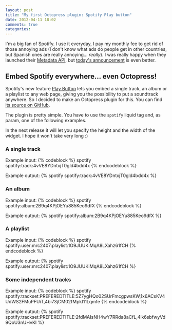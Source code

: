 ```yaml
---
layout: post
title: "My first Octopress plugin: Spotify Play button"
date: 2012-04-11 18:02
comments: true
categories: 
---
```


I'm a big fan of Spotify. I use it everyday, I pay my monthly fee to get rid of
those annoying ads (I don't know what ads do people get in other countries, but
Spanish ones are really annoying... *really*). I was really happy when they
launched their [Metadata API][metadata-api], but [today's
announcement][play-blogpost] is even better.

## Embed Spotify everywhere... even Octopress!

Spotify's new feature [Play Button][play-button] lets you embed a single track,
an album or a playlist to any web page, giving you the possibility to put a
soundtrack anywhere. So I decided to make an Octopress plugin for this. You can
find [its source on GitHub][spotify-play-repo].

The plugin is pretty simple. You have to use the `spotify` liquid tag and, as
param, one of the following examples. 

In the next release it will let you specify the height and the width of the
widget. I hope it won't take very long :)

### A single track
Example input:
{% codeblock %}
spotify spotify:track:4vVE8YDntxjT0gld4bdd4x
{% endcodeblock %}

Example output:
{% spotify spotify:track:4vVE8YDntxjT0gld4bdd4x %}

### An album
Example input:
{% codeblock %}
spotify spotify:album:2B9q4KPjOEYu885Keo9dfX
{% endcodeblock %}

Example output:
{% spotify spotify:album:2B9q4KPjOEYu885Keo9dfX %}

### A playlist
Example input:
{% codeblock %}
spotify spotify:user:mrc2407:playlist:1O9JUUKiMqA8LXahz61fCH
{% endcodeblock %}

Example output:
{% spotify spotify:user:mrc2407:playlist:1O9JUUKiMqA8LXahz61fCH %}

### Some independent tracks
Example input:
{% codeblock %}
spotify spotify:trackset:PREFEREDTITLE:5Z7ygHQo02SUrFmcgpwsKW,1x6ACsKV4UdWS2FMuPFUiT,4bi73jCM02fMpkI11Lqmfe
{% endcodeblock %}

Example output:
{% spotify spotify:trackset:PREFEREDTITLE:2fdMAIsNH4wY7RRda8aCfL,4ik6sbfwyVd9QoU3nUHvKI %}

[metadata-api]: https://developer.spotify.com/technologies/web-api/
[play-blogpost]: http://www.spotify.com/se/blog/archives/2012/04/11/introducing-the-spotify-play-button/
[play-button]: https://developer.spotify.com/technologies/spotify-play-button/
[spotify-play-repo]: https://github.com/mrcasals/octopress_spotify_play_plugin
